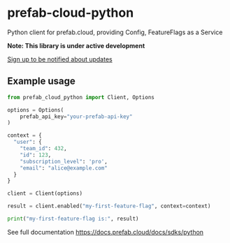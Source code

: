 # prefab-cloud-python

Python client for prefab.cloud, providing Config, FeatureFlags as a Service

**Note: This library is under active development**

[Sign up to be notified about updates](https://forms.gle/2qsjMFvjGnkTnA9T8)

## Example usage

```python
from prefab_cloud_python import Client, Options

options = Options(
    prefab_api_key="your-prefab-api-key"
)

context = {
  "user": {
    "team_id": 432,
    "id": 123,
    "subscription_level": 'pro',
    "email": "alice@example.com"
  }
}

client = Client(options)

result = client.enabled("my-first-feature-flag", context=context)

print("my-first-feature-flag is:", result)
```

See full documentation https://docs.prefab.cloud/docs/sdks/python

